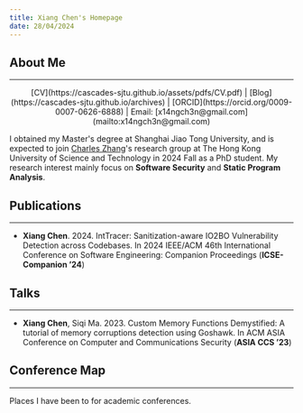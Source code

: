 ```yaml
---
title: Xiang Chen's Homepage
date: 28/04/2024
---
```


<!-- generate html using pandoc: pandoc --standalone --template _homepage/template.html _homepage/index.md -o index.html -->

## About Me

---

<center>
[CV](https://cascades-sjtu.github.io/assets/pdfs/CV.pdf) | [Blog](https://cascades-sjtu.github.io/archives) | [ORCID](https://orcid.org/0009-0007-0626-6888) | Email: [x14ngch3n@gmail.com](mailto:x14ngch3n@gmail.com)
</center>

I obtained my Master's degree at Shanghai Jiao Tong University, and is expected to join [Charles Zhang](https://cse.hkust.edu.hk/~charlesz)'s research group at The Hong Kong University of Science and Technology in 2024 Fall as a PhD student. My research interest mainly focus on **Software Security** and **Static Program Analysis**.

## Publications

---

- **Xiang Chen**. 2024. IntTracer: Sanitization-aware IO2BO Vulnerability Detection across Codebases. In 2024 IEEE/ACM 46th International Conference on Software Engineering: Companion Proceedings (**ICSE-Companion ’24**)
<a href="https://cascades-sjtu.github.io/assets/pdfs/inttracer-icsesrc24.pdf"><i class="fa-solid fa-file-pdf"></i></a>
<a href="https://github.com/cascades-sjtu/tracer-infer"><i class="fa-brands fa-github"></i></a>

## Talks

---

- **Xiang Chen**, Siqi Ma. 2023. Custom Memory Functions Demystified: A tutorial of memory corruptions detection using Goshawk. In ACM ASIA Conference on Computer and Communications Security (**ASIA CCS ’23**) 
<a href="https://github.com/cascades-sjtu/Goshawk-tutorial/blob/main/slide/asiaccs23-tutorial-export.pdf"><i class="fa-solid fa-file-pdf"></i></a>

## Conference Map

---

Places I have been to for academic conferences.
